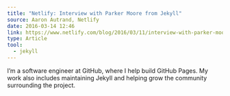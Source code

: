 ```yaml
---
title: "Netlify: Interview with Parker Moore from Jekyll"
source: Aaron Autrand, Netlify
date: 2016-03-14 12:46
link: https://www.netlify.com/blog/2016/03/11/interview-with-parker-moore-from-jekyll
type: Article
tool:
  - jekyll
---
```

I’m a software engineer at GitHub, where I help build GitHub Pages. My work also includes maintaining Jekyll and helping grow the community surrounding the project.






